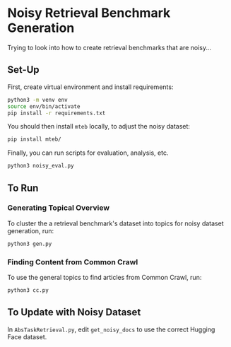 # Noisy Retrieval Benchmark Generation
Trying to look into how to create retrieval benchmarks that are noisy...

## Set-Up
First, create virtual environment and install requirements:
```sh
python3 -m venv env
source env/bin/activate
pip install -r requirements.txt
```

You should then install `mteb` locally, to adjust the noisy dataset:
```sh
pip install mteb/
```

Finally, you can run scripts for evaluation, analysis, etc.
```sh
python3 noisy_eval.py
```

## To Run

### Generating Topical Overview

To cluster the a retrieval benchmark's dataset into topics for noisy dataset generation, run:
```sh
python3 gen.py
```

### Finding Content from Common Crawl

To use the general topics to find articles from Common Crawl, run:
```sh
python3 cc.py
```

## To Update with Noisy Dataset
In `AbsTaskRetrieval.py`, edit `get_noisy_docs` to use the correct Hugging Face dataset.
